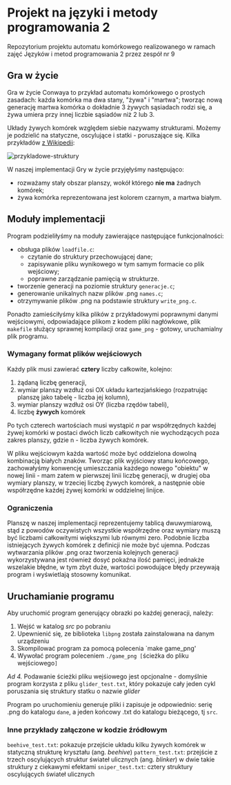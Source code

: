 # Projekt na języki i metody programowania 2 
Repozytorium projektu automatu komórkowego realizowanego w ramach zajęć Języków i metod programowania 2 przez zespół nr 9


## Gra w życie 
Gra w życie Conwaya to przykład automatu komórkowego o prostych zasadach: każda komórka ma dwa stany, "żywa" i "martwa"; tworząc nową generację martwa komórka o dokładnie 3 żywych sąsiadach rodzi się, a żywa umiera przy innej liczbie sąsiadów niż 2 lub 3.

Układy żywych komórek względem siebie nazywamy strukturami. Możemy je podzielić na statyczne, oscylujące i statki - poruszające się.
Kilka przykładów [z Wikipedii](https://en.wikipedia.org/wiki/Conway%27s_Game_of_Life#Examples_of_patterns):

![przykladowe-struktury](https://media.giphy.com/media/4VVZTvTqzRR0BUwNIH/giphy.gif)

W naszej implementacji Gry w życie przyjęłyśmy następująco:
- rozważamy stały obszar planszy, wokół którego **nie ma** żadnych komórek;
- żywa komórka reprezentowana jest kolorem czarnym, a martwa białym.


## Moduły implementacji
Program podzieliłyśmy na moduły zawierające następujące funkcjonalności:
* obsługa plików `loadfile.c`:
  - czytanie do struktury przechowującej dane;
  - zapisywanie pliku wynikowego w tym samym formacie co plik wejściowy;
  - poprawne zarządzanie pamięcią w strukturze.
* tworzenie generacji na poziomie struktury `generacje.c`;
* generowanie unikalnych nazw plików .png `names.c`;
* otrzymywanie plików .png na podstawie struktury `write_png.c`.

Ponadto zamieściłyśmy kilka plików z przykładowymi poprawnymi danymi wejściowymi, odpowiadające plikom z kodem pliki nagłówkowe, plik `makefile` służący sprawnej kompilacji oraz `game_png` - gotowy, uruchamialny plik programu.

### Wymagany format plików wejściowych
Każdy plik musi zawierać **cztery** liczby całkowite, kolejno: 
1. żądaną liczbę generacji,
2. wymiar planszy wzdłuż osi OX układu kartezjańskiego (rozpatrując planszę jako tabelę - liczba jej kolumn), 
3. wymiar planszy wzdłuż osi OY (liczba rzędów tabeli),
4. liczbę **żywych** komórek

Po tych czterech wartościach musi wystąpić *n* par współrzędnych każdej żywej komórki w postaci dwóch liczb całkowitych nie wychodzących poza zakres planszy, gdzie n - liczba żywych komórek.

W pliku wejściowym każda wartość może być oddzielona dowolną kombinacją białych znaków. 
Tworząc plik wyjściowy stanu końcowego, zachowałyśmy konwencję umieszczania każdego nowego "obiektu" w nowej linii - mam zatem w pierwszej linii liczbę generacji, w drugiej oba wymiary planszy, w trzeciej liczbę żywych komórek, a następnie obie współrzędne każdej żywej komórki w oddzielnej linijce.

### Ograniczenia
Planszę w naszej implementacji reprezentujemy tablicą dwuwymiarową, stąd z powodów oczywistych wszystkie współrzędne oraz wymiary muszą być liczbami całkowitymi większymi lub równymi zero. Podobnie liczba istniejących żywych komórek z definicji nie może być ujemna.
Podczas wytwarzania plików .png oraz tworzenia kolejnych generacji wykorzystywana jest również dosyć pokaźna ilość pamięci, jednakże wszelakie błędne, w tym zbyt duże, wartości powodujące błędy przeywają program i wyświetlają stosowny komunikat.


## Uruchamianie programu
Aby uruchomić program generujący obrazki po każdej generacji, należy:
1. Wejść w katalog *src* po pobraniu
2. Upewnienić się, ze biblioteka `libpng` została zainstalowana na danym urządzeniu
3. Skompilować program za pomocą polecenia `make game_png'
4. Wywołać program poleceniem `./game_png [`ścieżka do pliku wejściowego`]`

_Ad 4._ Podawanie ścieżki pliku wejśiowego jest opcjonalne - domyślnie program korzysta z pliku `glider_test.txt`, który pokazuje cały jeden cykl poruszania się struktury statku o nazwie *glider*

Program po uruchomieniu generuje pliki i zapisuje je odpowiednio: serię .png do katalogu `dane`, a jeden końcowy .txt do katalogu bieżącego, tj `src`.

### Inne przykłady załączone w kodzie źródłowym
`beehive_test.txt`: pokazuje przejście układu kilku żywych komórek w statyczną strukturę kryształu (ang. *beehive*)
`pattern_test.txt`: przejście z trzech oscylujących struktur świateł ulicznych (ang. *blinker*) w dwie takie struktury z ciekawymi efektami 
`sniper_test.txt`: cztery struktury oscylujących świateł ulicznych

